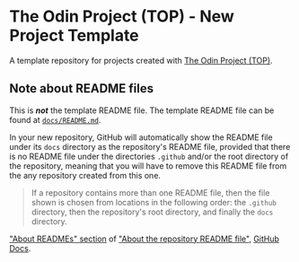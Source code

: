 # The Odin Project (TOP) - New Project Template

A template repository for projects created with [The Odin Project (TOP)](https://www.theodinproject.com).

## Note about README files

This is **_not_** the template README file. The template README file can be found at [`docs/README.md`](docs/README.md).

In your new repository, GitHub will automatically show the README file under its `docs` directory as the repository's README file, provided that there is no README file under the directories `.github` and/or the root directory of the repository, meaning that you will have to remove this README file from the any repository created from this one.

> If a repository contains more than one README file, then the file shown is chosen from locations in the following order: the `.github` directory, then the repository's root directory, and finally the `docs` directory.

["About READMEs" section](https://docs.github.com/en/repositories/managing-your-repositorys-settings-and-features/customizing-your-repository/about-readmes#about-readmes) of ["About the repository README file"](https://docs.github.com/en/repositories/managing-your-repositorys-settings-and-features/customizing-your-repository/about-readmes), [GitHub Docs](https://docs.github.com/en).
